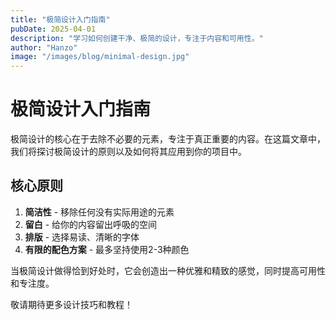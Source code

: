 ```yaml
---
title: "极简设计入门指南"
pubDate: 2025-04-01
description: "学习如何创建干净、极简的设计，专注于内容和可用性。"
author: "Hanzo"
image: "/images/blog/minimal-design.jpg"
---
```


# 极简设计入门指南

极简设计的核心在于去除不必要的元素，专注于真正重要的内容。在这篇文章中，我们将探讨极简设计的原则以及如何将其应用到你的项目中。

## 核心原则

1. **简洁性** - 移除任何没有实际用途的元素
2. **留白** - 给你的内容留出呼吸的空间
3. **排版** - 选择易读、清晰的字体
4. **有限的配色方案** - 最多坚持使用2-3种颜色

当极简设计做得恰到好处时，它会创造出一种优雅和精致的感觉，同时提高可用性和专注度。

敬请期待更多设计技巧和教程！
